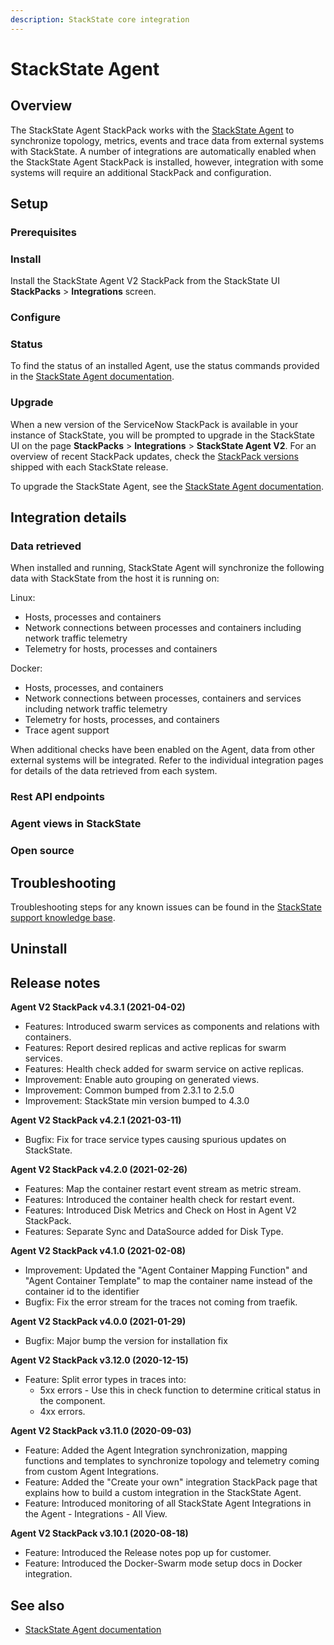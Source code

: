 ```yaml
---
description: StackState core integration
---
```


# StackState Agent

## Overview

The StackState Agent StackPack works with the [StackState Agent](/setup/agent) to synchronize topology, metrics, events and trace data from external systems with StackState. A number of integrations are automatically enabled when the StackState Agent StackPack is installed, however, integration with some systems will require an additional StackPack and configuration. 

## Setup

### Prerequisites

### Install

Install the StackState Agent V2 StackPack from the StackState UI **StackPacks** > **Integrations** screen.

### Configure

### Status

To find the status of an installed Agent, use the status commands provided in the [StackState Agent documentation](/setup/agent/).

### Upgrade

When a new version of the ServiceNow StackPack is available in your instance of StackState, you will be prompted to upgrade in the StackState UI on the page **StackPacks** > **Integrations** > **StackState Agent V2**. For an overview of recent StackPack updates, check the [StackPack versions](/setup/upgrade-stackstate/stackpack-versions.md) shipped with each StackState release.

To upgrade the StackState Agent, see the [StackState Agent documentation](/setup/agent/).

## Integration details

### Data retrieved

When installed and running, StackState Agent will synchronize the following data with StackState from the host it is running on:

Linux:
- Hosts, processes and containers
- Network connections between processes and containers including network traffic telemetry
- Telemetry for hosts, processes and containers 

Docker:
- Hosts, processes, and containers
- Network connections between processes, containers and services including network traffic telemetry
- Telemetry for hosts, processes, and containers
- Trace agent support

When additional checks have been enabled on the Agent, data from other external systems will be integrated. Refer to the individual integration pages for details of the data retrieved from each system.

### Rest API endpoints

### Agent views in StackState

### Open source



## Troubleshooting

Troubleshooting steps for any known issues can be found in the [StackState support knowledge base](https://support.stackstate.com/hc/en-us/search?category=360002777619&filter_by=knowledge_base&query=agent).

## Uninstall

## Release notes

**Agent V2 StackPack v4.3.1 \(2021-04-02\)**

* Features: Introduced swarm services as components and relations with containers.
* Features: Report desired replicas and active replicas for swarm services.
* Features: Health check added for swarm service on active replicas.
* Improvement: Enable auto grouping on generated views.
* Improvement: Common bumped from 2.3.1 to 2.5.0
* Improvement: StackState min version bumped to 4.3.0

**Agent V2 StackPack v4.2.1 \(2021-03-11\)**

* Bugfix: Fix for trace service types causing spurious updates on StackState.

**Agent V2 StackPack v4.2.0 \(2021-02-26\)**

* Features: Map the container restart event stream as metric stream.
* Features: Introduced the container health check for restart event.
* Features: Introduced Disk Metrics and Check on Host in Agent V2 StackPack.
* Features: Separate Sync and DataSource added for Disk Type.

**Agent V2 StackPack v4.1.0 \(2021-02-08\)**

* Improvement: Updated the "Agent Container Mapping Function" and "Agent Container Template" to map the container name instead of the container id to the identifier
* Bugfix: Fix the error stream for the traces not coming from traefik.

**Agent V2 StackPack v4.0.0 \(2021-01-29\)**

* Bugfix: Major bump the version for installation fix

**Agent V2 StackPack v3.12.0 \(2020-12-15\)**

* Feature: Split error types in traces into:
  * 5xx errors - Use this in check function to determine critical status in the component.
  * 4xx errors.

**Agent V2 StackPack v3.11.0 \(2020-09-03\)**

* Feature: Added the Agent Integration synchronization, mapping functions and templates to synchronize topology and telemetry coming from custom Agent Integrations.
* Feature: Added the "Create your own" integration StackPack page that explains how to build a custom integration in the StackState Agent.
* Feature: Introduced monitoring of all StackState Agent Integrations in the Agent - Integrations - All View.

**Agent V2 StackPack v3.10.1 \(2020-08-18\)**

* Feature: Introduced the Release notes pop up for customer.
* Feature: Introduced the Docker-Swarm mode setup docs in Docker integration.

## See also

* [StackState Agent documentation](/setup/agent/)